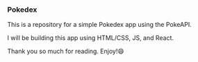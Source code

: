 ### Pokedex

This is a repository for a simple Pokedex app using the PokeAPI.

I will be building this app using HTML/CSS, JS, and React.

Thank you so much for reading. Enjoy!😄
